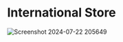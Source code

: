 ﻿# International Store
 


![Screenshot 2024-07-22 205649](https://github.com/user-attachments/assets/f9273a47-4d06-4086-8632-fd2a819435a0)
